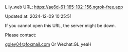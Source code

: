Lily_web URL: https://ae6d-61-165-102-156.ngrok-free.app

Updated at: 2024-12-09 10:25:51

If you cannot open this URL, the server might be down.

Please contact: 

goley04@foxmail.com Or Wechat:GL_yeaH